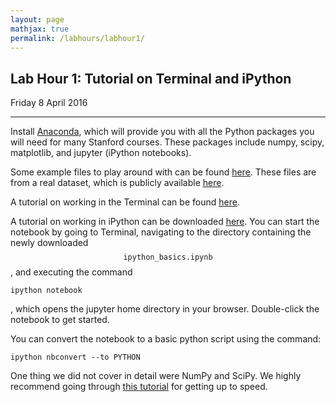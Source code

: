 ```yaml
---
layout: page
mathjax: true
permalink: /labhours/labhour1/
---
```

## Lab Hour 1: Tutorial on Terminal and iPython

Friday 8 April 2016

---

Install [Anaconda](https://www.continuum.io/downloads), which will provide you with all the Python packages you will need for many Stanford courses. These packages include numpy, scipy, matplotlib, and jupyter (iPython notebooks).

Some example files to play around with can be found [here](data-science-sequencing.github.io/assets/labhour1/lab1examples.zip). These files are from a real dataset, which is publicly available [here](http://www.ncbi.nlm.nih.gov/geo/query/acc.cgi?acc=GSE65360).

A tutorial on working in the Terminal can be found [here](/assets/labhour1/).

A tutorial on working in iPython can be downloaded [here](/assets/labhour1/ipython_basics.ipynb). You can start the notebook by going to Terminal, navigating to the directory containing the newly downloaded $$\texttt{ipython_basics.ipynb}$$, and executing the command
```
ipython notebook
```
, which opens the jupyter home directory in your browser. Double-click the notebook to get started.

You can convert the notebook to a basic python script using the command:
```
ipython nbconvert --to PYTHON
```

One thing we did not cover in detail were NumPy and SciPy. We highly recommend going through [this tutorial](http://cs231n.github.io/python-numpy-tutorial/) for getting up to speed.
